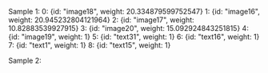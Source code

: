 Sample 1:
0: {id: "image18", weight: 20.334879599752547}
1: {id: "image16", weight: 20.945232804121964}
2: {id: "image17", weight: 10.82883539927915}
3: {id: "image20", weight: 15.092924843251815}
4: {id: "image19", weight: 1}
5: {id: "text31", weight: 1}
6: {id: "text16", weight: 1}
7: {id: "text1", weight: 1}
8: {id: "text15", weight: 1}

Sample 2: 
